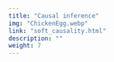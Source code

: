 ```yaml
---
title: "Causal inference"
img: "ChickenEgg.webp"
link: "soft_causality.html"
description: ""
weight: 7
---
```

